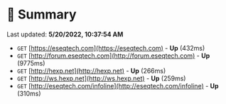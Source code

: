 # 📖 Summary
Last updated: **5/20/2022, 10:37:54 AM**

- `GET` [https://eseqtech.com](https://eseqtech.com) - **Up** (432ms)
- `GET` [http://forum.eseqtech.com](http://forum.eseqtech.com) - **Up** (9775ms)
- `GET` [http://hexp.net](http://hexp.net) - **Up** (266ms)
- `GET` [http://ws.hexp.net](http://ws.hexp.net) - **Up** (259ms)
- `GET` [http://eseqtech.com/infoline](http://eseqtech.com/infoline) - **Up** (310ms)
